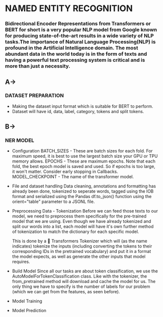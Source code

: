 NAMED ENTITY RECOGNITION
=====================

### Bidirectional Encoder Representations from Transformers or BERT for short is a very popular NLP model from Google known for producing state-of-the-art results in a wide variety of NLP tasks.The importance of Natural Language Processing(NLP) is profound in the Artificial Intelligence domain. The most abundant data in the world today is in the form of texts and having a powerful text processing system is critical and is more than just a necessity.



A->
--------

  

### DATASET PREPARATION

*   Making the dataset input format which is suitable for BERT to perform.
*   Dataset will have id, data, label, category, tokens and split tokens.

B->
--------


### NER MODEL

*	Configuration
	BATCH_SIZES - These are batch sizes for each fold. For maximum speed, it is best to use the largest batch size your GPU or TPU memory allows.
	EPOCHS - These are maximum epochs. Note that each fold, the best epoch model is saved and used. So if epochs is too large, it won't matter. Consider early stopping in Callbacks.
	MODEL_CHECKPOINT - The name of the transformer model.

*	File and dataset handling
	Data cleaning, annotations and formatting has already been done, tokenized to seperate words, tagged using the IOB format and serialized using the Pandas df.to_json() function using the orient="table" parameter to a JSONL file.

*	Preprocessing Data - Tokenization
	Before we can feed those texts to our model, we need to preprocess them specifically for the pre-trained model that we are using. Even though we have already tokenized and split our words into a list, each model will have it's own further method of tokenization to match the dictionary for each specific model.

	This is done by a 🤗 Transformers Tokenizer which will (as the name indicates) tokenize the inputs (including converting the tokens to their corresponding IDs in the pretrained vocabulary) and put it in a format the model expects, as well as generate the other inputs that model requires.

*	Build Model
	Since all our tasks are about token classification, we use the AutoModelForTokenClassification class. Like with the tokenizer, the from_pretrained method will download and cache the model for us. The only thing we have to specify is the number of labels for our problem (which we can get from the features, as seen before).

*	Model Training

*	Model Prediction
